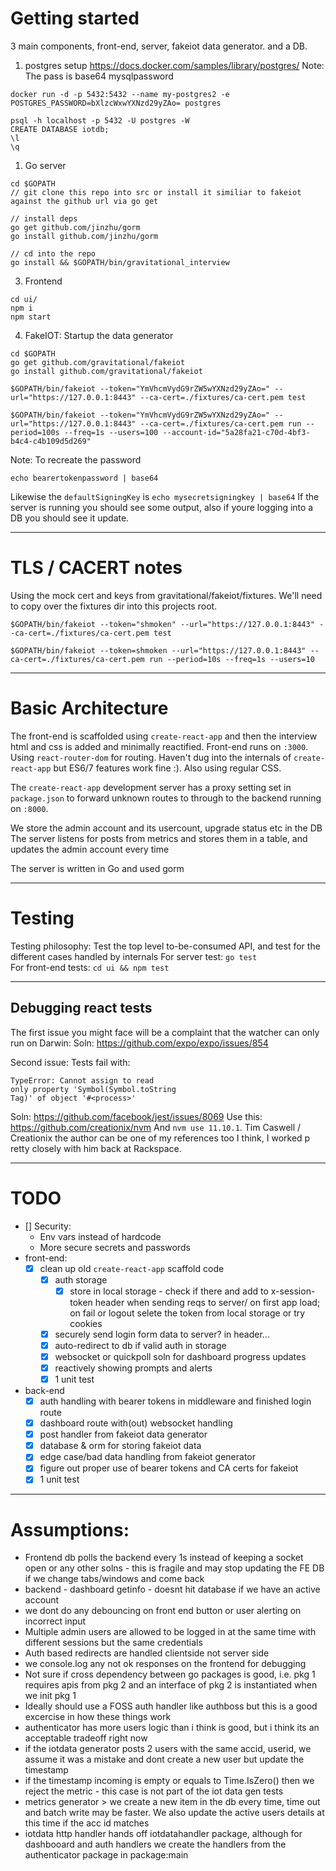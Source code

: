 # Getting started

3 main components, front-end, server, fakeiot data generator. and a DB.  

1. postgres setup
https://docs.docker.com/samples/library/postgres/
Note: The pass is base64 mysqlpassword
```
docker run -d -p 5432:5432 --name my-postgres2 -e POSTGRES_PASSWORD=bXlzcWxwYXNzd29yZAo= postgres

psql -h localhost -p 5432 -U postgres -W
CREATE DATABASE iotdb;
\l
\q

```

1. Go server
```
cd $GOPATH
// git clone this repo into src or install it similiar to fakeiot against the github url via go get

// install deps
go get github.com/jinzhu/gorm
go install github.com/jinzhu/gorm

// cd into the repo
go install && $GOPATH/bin/gravitational_interview
```

3. Frontend
```
cd ui/
npm i
npm start
```

4. FakeIOT:
Startup the data generator
```
cd $GOPATH
go get github.com/gravitational/fakeiot
go install github.com/gravitational/fakeiot

$GOPATH/bin/fakeiot --token="YmVhcmVydG9rZW5wYXNzd29yZAo=" --url="https://127.0.0.1:8443" --ca-cert=./fixtures/ca-cert.pem test

$GOPATH/bin/fakeiot --token="YmVhcmVydG9rZW5wYXNzd29yZAo=" --url="https://127.0.0.1:8443" --ca-cert=./fixtures/ca-cert.pem run --period=100s --freq=1s --users=100 --account-id="5a28fa21-c70d-4bf3-b4c4-c4b109d5d269"
```
Note: To recreate the password
```
echo bearertokenpassword | base64  
```  
Likewise the `defaultSigningKey` is `echo mysecretsigningkey | base64`
If the server is running you should see some output, also if youre logging into a DB you should see it update.  

---

# TLS / CACERT notes

Using the mock cert and keys from gravitational/fakeiot/fixtures. 
We'll need to copy over the fixtures dir into this projects root.   
```
$GOPATH/bin/fakeiot --token="shmoken" --url="https://127.0.0.1:8443" --ca-cert=./fixtures/ca-cert.pem test

$GOPATH/bin/fakeiot --token=shmoken --url="https://127.0.0.1:8443" --ca-cert=./fixtures/ca-cert.pem run --period=10s --freq=1s --users=10
```

---

# Basic Architecture
The front-end is scaffolded using `create-react-app` and then the interview html and css is added and minimally reactified. 
Front-end runs on `:3000`.  
Using `react-router-dom` for routing. 
Haven't dug into the internals of `create-react-app` but ES6/7 features work fine :).
Also using regular CSS.

The `create-react-app` development server has a proxy setting set in `package.json` to forward unknown routes to through to the backend running on `:8000`.  

We store the admin account and its usercount, upgrade status etc in the DB  
The server listens for posts from metrics and stores them in a table, and updates the admin account every time  

The server is written in Go and used gorm  

---

# Testing

Testing philosophy: Test the top level to-be-consumed API, and test for the different cases handled by internals
For server test: `go test`  
For front-end tests: `cd ui && npm test`  

---

## Debugging react tests
The first issue you might face will be a complaint that the watcher can only run on Darwin:
Soln: https://github.com/expo/expo/issues/854

Second issue: Tests fail with:
```
TypeError: Cannot assign to read 
only property 'Symbol(Symbol.toString
Tag)' of object '#<process>'
```
Soln: https://github.com/facebook/jest/issues/8069
Use this: https://github.com/creationix/nvm 
And `nvm use 11.10.1`. Tim Caswell / Creationix the author can be one of my references too I think, I worked p retty closely with him back at Rackspace. 

---

# TODO
- [] Security:
  - Env vars instead of hardcode
  - More secure secrets and passwords
- front-end:
  - [x] clean up old `create-react-app` scaffold code
    - [x] auth storage
        - [x] store in local storage - check if there and add to x-session-token header when sending reqs to server/ on first app load; on fail or logout selete the token from local storage or try cookies
    - [x] securely send login form data to server? in header...
    - [x] auto-redirect to db if valid auth in storage
    - [x] websocket or quickpoll soln for dashboard progress updates
    - [x] reactively showing prompts and alerts
    - [x] 1 unit test

- back-end
    - [x] auth handling with bearer tokens in middleware and finished login route
    - [x] dashboard route with(out) websocket handling
    - [x] post handler from fakeiot data generator
    - [x] database & orm for storing fakeiot data
    - [x] edge case/bad data handling from fakeiot generator
    - [x] figure out proper use of bearer tokens and CA certs for fakeiot
    - [x] 1 unit test

---

# Assumptions:
- Frontend db polls the backend every 1s instead of keeping a socket open or any other solns - this is fragile and may stop updating the FE DB if we change tabs/windows and come back
- backend - dashboard getinfo - doesnt hit database if we have an active account
- we dont do any debouncing on front end button or user alerting on incorrect input
- Multiple admin users are allowed to be logged in at the same time with different sessions but the same credentials
- Auth based redirects are handled clientside not server side
- we console.log any not ok responses on the frontend for debugging
- Not sure if cross dependency between go packages is good, i.e. pkg 1 requires apis from pkg 2 and an interface of pkg 2 is instantiated when we init pkg 1
- Ideally should use a FOSS auth handler like authboss but this is a good excercise in how these things work
- authenticator has more users logic than i think is good, but i think its an acceptable tradeoff right now
- if the iotdata generator posts 2 users with the same accid, userid, we assume it was a mistake and dont create a new user but update the timestamp
- if the timestamp incoming is empty or equals to Time.IsZero() then we reject the metric - this case is not part of the iot data gen tests
- metrics generator > we create a new item in the db every time, time out and batch write may be faster. We also update the active users details at this time if the acc id matches
- iotdata http handler hands off iotdatahandler package, although for dashbooard and auth handlers we create the handlers from the authenticator package in package:main
